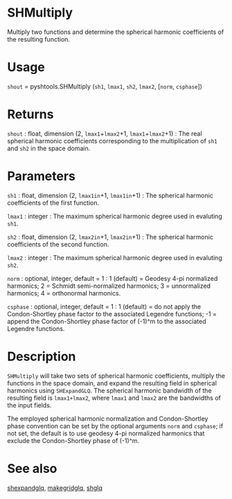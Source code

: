 # SHMultiply

Multiply two functions and determine the spherical harmonic coefficients of the resulting function.

# Usage

`shout` = pyshtools.SHMultiply (`sh1`, `lmax1`, `sh2`, `lmax2`, [`norm`, `csphase`])

# Returns

`shout` : float, dimension (2, `lmax1`+`lmax2`+1, `lmax1`+`lmax2`+1)
:   The real spherical harmonic coefficients corresponding to the multiplication of `sh1` and `sh2` in the space domain.

# Parameters

`sh1` : float, dimension (2, `lmax1in`+1, `lmax1in`+1)
:   The spherical harmonic coefficients of the first function.

`lmax1` : integer
:   The maximum spherical harmonic degree used in evaluting `sh1`.

`sh2` : float, dimension (2, `lmax2in`+1, `lmax2in`+1)
:   The spherical harmonic coefficients of the second function.

`lmax2` : integer
:   The maximum spherical harmonic degree used in evaluting `sh2`.

`norm` : optional, integer, default = 1
:   1 (default) = Geodesy 4-pi normalized harmonics; 2 = Schmidt semi-normalized harmonics; 3 = unnormalized harmonics; 4 = orthonormal harmonics.

`csphase` : optional, integer, default = 1
:   1 (default) = do not apply the Condon-Shortley phase factor to the associated Legendre functions; -1 = append the Condon-Shortley phase factor of (-1)^m to the associated Legendre functions.

# Description

`SHMultiply` will take two sets of spherical harmonic coefficients, multiply the functions in the space domain, and expand the resulting field in spherical harmonics using `SHExpandGLQ`. The spherical harmonic bandwidth of the resulting field is `lmax1+lmax2`, where `lmax1` and `lmax2` are the bandwidths of the input fields.

The employed spherical harmonic normalization and Condon-Shortley phase convention can be set by the optional arguments `norm` and `csphase`; if not set, the default is to use geodesy 4-pi normalized harmonics that exclude the Condon-Shortley phase of (-1)^m.

# See also

[shexpandglq](pyshexpandglq.html), [makegridglq](pymakegridglq.html), [shglq](pyshglq.html)
